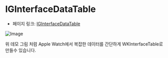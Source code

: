  # IGInterfaceDataTable

 - 페이지 링크: [IGInterfaceDataTable](https://github.com/Instagram/IGInterfaceDataTable)

 ![Image](https://github.com/Instagram/IGInterfaceDataTable/raw/master/images/example.jpg)

위 데모 그림 처럼 Apple Watch에서 복잡한 데이터를 간단하게 WKInterfaceTable로 만들수 있습니다.
